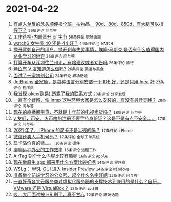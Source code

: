 # 2021-04-22

1. [有点入单反的念头顺便报个班，拍物品， 90d、80d、850d，有大腿可以指导下？](https://www.v2ex.com/t/772355) `50条评论` `问与答`
1. [工作选择-内部晋升 or 字节](https://www.v2ex.com/t/772369) `50条评论` `职场话题`
1. [watch6 女生带 40 还是 44 好？](https://www.v2ex.com/t/772358) `44条评论` ` WATCH`
1. [抛开背刺自己的用户，抛开刹车失灵事情，埃隆·马斯克 是否有什么值得国内企业学习的地方](https://www.v2ex.com/t/772346) `36条评论` `问与答`
1. [打算开车从深圳往兰州走，有啥建议或者劝告吗](https://www.v2ex.com/t/772419) `26条评论` `旅行`
1. [烤鱼有 V 友知道怎么做吗?](https://www.v2ex.com/t/772343) `26条评论` `美酒与美食`
1. [面试了一家初创公司](https://www.v2ex.com/t/772415) `24条评论` `职场话题`
1. [JetBrains 全家桶，是每种语言分别安装一个 IDE 好，还是只用 Idea 好](https://www.v2ex.com/t/772380) `23条评论` `程序员`
1. [我发现 okex(欧易) 透露了我的联系方式](https://www.v2ex.com/t/772352) `20条评论` `分享发现`
1. [一直有个疑惑，像 lnmp 这种环境大家是怎么安装的，有没有最佳实践？](https://www.v2ex.com/t/772341) `20条评论` `问与答`
1. [现在的直播间带货，不就是十年前的电视卖货吗？](https://www.v2ex.com/t/772344) `18条评论` `问与答`
1. [v 友们，币安、火币啥的注册还要手持身份证？这是不是有点不安全。。。](https://www.v2ex.com/t/772432) `17条评论` `问与答`
1. [2021 年了， iPhone 的双卡还是半残的吗？](https://www.v2ex.com/t/772423) `17条评论` `iPhone`
1. [微信还卖人手机号码？](https://www.v2ex.com/t/772392) `17条评论` `全球工单系统`
1. [显卡溢价真的猛。。。](https://www.v2ex.com/t/772435) `16条评论` `硬件`
1. [聊聊远程办公的工作效率](https://www.v2ex.com/t/772412) `16条评论` `远程工作`
1. [AirTag 刻个什么内容比较有趣呢](https://www.v2ex.com/t/772364) `16条评论` `Apple`
1. [现在做原生 app 都采用什么方案比较好呢](https://www.v2ex.com/t/772438) `14条评论` `程序员`
1. [WSLg： WSL GUI 进入 Insider Preview](https://www.v2ex.com/t/772350) `14条评论` `Windows`
1. [准备做个前端学习的公众号，起个什么名字好呢](https://www.v2ex.com/t/772377) `13条评论` `问与答`
1. [一直好奇各大云服务商对虚拟化服务器的支撑技术到底用的是什么？自研， VMware 还是 VirtualBox？](https://www.v2ex.com/t/772384) `12条评论` `云计算`
1. [哎，大厂面试被 HR 刷了，真不甘心](https://www.v2ex.com/t/772345) `12条评论` `职场话题`
